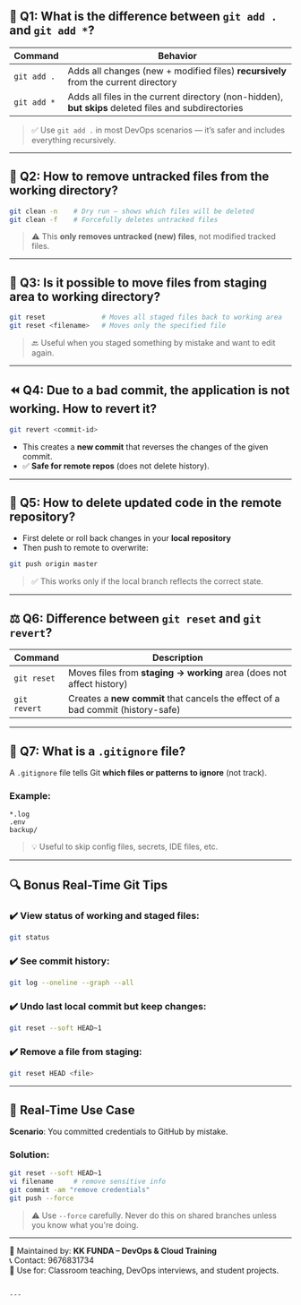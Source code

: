 ## 🔁 Q1: What is the difference between `git add .` and `git add *`?

| Command | Behavior |
|--------|----------|
| `git add .` | Adds all changes (new + modified files) **recursively** from the current directory |
| `git add *` | Adds all files in the current directory (non-hidden), **but skips** deleted files and subdirectories |

> ✅ Use `git add .` in most DevOps scenarios — it’s safer and includes everything recursively.

---

## 🧹 Q2: How to remove **untracked files** from the working directory?

```bash
git clean -n    # Dry run – shows which files will be deleted
git clean -f    # Forcefully deletes untracked files
```

> ⚠️ This **only removes untracked (new) files**, not modified tracked files.

---

## 🔄 Q3: Is it possible to move files from staging area to working directory?

```bash
git reset              # Moves all staged files back to working area
git reset <filename>   # Moves only the specified file
```

> 🔙 Useful when you staged something by mistake and want to edit again.

---

## ⏪ Q4: Due to a bad commit, the application is not working. How to revert it?

```bash
git revert <commit-id>
```

- This creates a **new commit** that reverses the changes of the given commit.
- ✅ **Safe for remote repos** (does not delete history).

---

## 🚫 Q5: How to delete updated code in the **remote repository**?

- First delete or roll back changes in your **local repository**
- Then push to remote to overwrite:

```bash
git push origin master
```

> ✅ This works only if the local branch reflects the correct state.

---

## ⚖️ Q6: Difference between `git reset` and `git revert`?

| Command | Description |
|---------|-------------|
| `git reset` | Moves files from **staging → working** area (does not affect history) |
| `git revert` | Creates a **new commit** that cancels the effect of a bad commit (history-safe) |

---

## 🚫 Q7: What is a `.gitignore` file?

A `.gitignore` file tells Git **which files or patterns to ignore** (not track).

### Example:
```
*.log
.env
backup/
```

> 💡 Useful to skip config files, secrets, IDE files, etc.

---

## 🔍 Bonus Real-Time Git Tips

### ✔️ View status of working and staged files:
```bash
git status
```

### ✔️ See commit history:
```bash
git log --oneline --graph --all
```

### ✔️ Undo last local commit but keep changes:
```bash
git reset --soft HEAD~1
```

### ✔️ Remove a file from staging:
```bash
git reset HEAD <file>
```

---

## 💼 Real-Time Use Case

**Scenario**: You committed credentials to GitHub by mistake.

### Solution:
```bash
git reset --soft HEAD~1
vi filename     # remove sensitive info
git commit -am "remove credentials"
git push --force
```

> ⚠️ Use `--force` carefully. Never do this on shared branches unless you know what you're doing.

---

📘 Maintained by: **KK FUNDA – DevOps & Cloud Training**  
📞 Contact: 9676831734  
📂 Use for: Classroom teaching, DevOps interviews, and student projects.

```end

---

